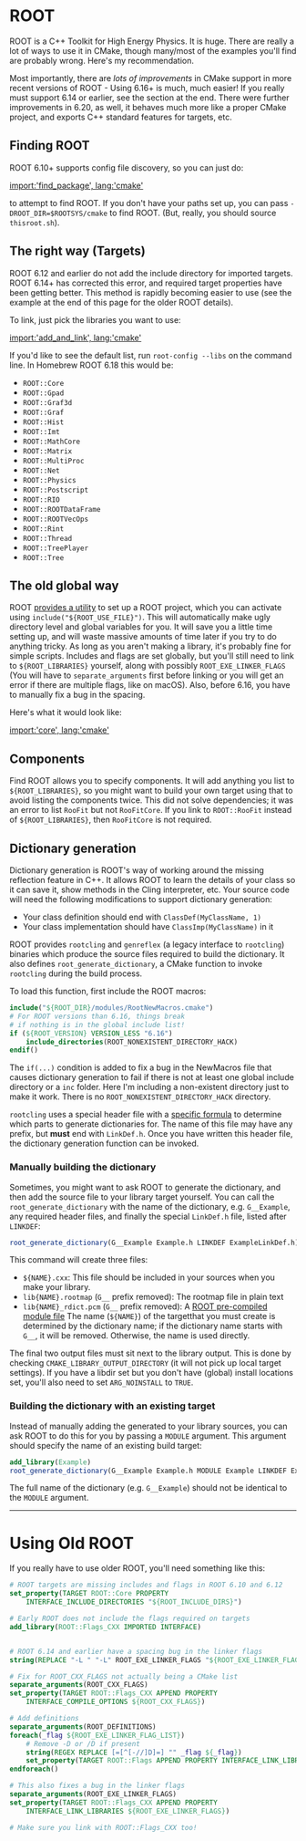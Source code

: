 
# ROOT

ROOT is a C++ Toolkit for High Energy Physics. It is huge. There are really a lot of ways to use it in CMake, though many/most of the examples you'll find are probably wrong. Here's my recommendation.

Most importantly, there are *lots of improvements* in CMake support in more recent versions of ROOT - Using 6.16+ is much, much easier! If you really must support 6.14 or earlier, see the section at the end. There were further improvements in 6.20, as well, it behaves much more like a proper CMake project, and exports C++ standard features for targets, etc.

## Finding ROOT

ROOT 6.10+ supports config file discovery, so you can just do:

[import:'find_package', lang:'cmake'](../../examples/root-simple/CMakeLists.txt)

to attempt to find ROOT. If you don't have your paths set up, you can pass `-DROOT_DIR=$ROOTSYS/cmake` to find ROOT. (But, really, you should source `thisroot.sh`).


## The right way (Targets)

ROOT 6.12 and earlier do not add the include directory for imported targets. ROOT 6.14+ has corrected this error, and required target properties have been getting better. This method is rapidly becoming easier to use (see the example at the end of this page for the older ROOT details).

To link, just pick the libraries you want to use:

[import:'add_and_link', lang:'cmake'](../../examples/root-simple/CMakeLists.txt)

If you'd like to see the default list, run `root-config --libs` on the command line. In Homebrew ROOT 6.18 this would be:

* `ROOT::Core`
* `ROOT::Gpad`
* `ROOT::Graf3d`
* `ROOT::Graf`
* `ROOT::Hist`
* `ROOT::Imt`
* `ROOT::MathCore`
* `ROOT::Matrix`
* `ROOT::MultiProc`
* `ROOT::Net`
* `ROOT::Physics`
* `ROOT::Postscript`
* `ROOT::RIO`
* `ROOT::ROOTDataFrame`
* `ROOT::ROOTVecOps`
* `ROOT::Rint`
* `ROOT::Thread`
* `ROOT::TreePlayer`
* `ROOT::Tree`

## The old global way

ROOT [provides a utility](https://root.cern.ch/how/integrate-root-my-project-cmake) to set up a ROOT project, which you can activate using `include("${ROOT_USE_FILE}")`. This will automatically make ugly directory level and global variables for you. It will save you a little time setting up, and will waste massive amounts of time later if you try to do anything tricky. As long as you aren't making a library, it's probably fine for simple scripts. Includes and flags are set globally, but you'll still need to link to `${ROOT_LIBRARIES}` yourself, along with possibly `ROOT_EXE_LINKER_FLAGS` (You will have to `separate_arguments` first before linking or you will get an error if there are multiple flags, like on macOS). Also, before 6.16, you have to manually fix a bug in the spacing.

Here's what it would look like:

[import:'core', lang:'cmake'](../../examples/root-usefile/CMakeLists.txt)

## Components

Find ROOT allows you to specify components. It will add anything you list to `${ROOT_LIBRARIES}`, so you might want to build your own target using that to avoid listing the components twice. This did not solve dependencies; it was an error to list `RooFit` but not `RooFitCore`. If you link to `ROOT::RooFit` instead of `${ROOT_LIBRARIES}`, then `RooFitCore` is not required.

## Dictionary generation

Dictionary generation is ROOT's way of working around the missing reflection feature in C++. It allows ROOT to learn the details of your class so it can save it, show methods in the Cling interpreter, etc. Your source code will need the following modifications to support dictionary generation:
* Your class definition should end with `ClassDef(MyClassName, 1)`
* Your class implementation should have `ClassImp(MyClassName)` in it

ROOT provides `rootcling` and `genreflex` (a legacy interface to `rootcling`) binaries which produce the source files required to build the dictionary. It also defines `root_generate_dictionary`, a CMake function to invoke `rootcling` during the build process. 

To load this function, first include the ROOT macros:  
```cmake
include("${ROOT_DIR}/modules/RootNewMacros.cmake")
# For ROOT versions than 6.16, things break 
# if nothing is in the global include list!
if (${ROOT_VERSION} VERSION_LESS "6.16")
    include_directories(ROOT_NONEXISTENT_DIRECTORY_HACK)
endif()
```

The `if(...)` condition is added to fix a bug in the NewMacros file that causes dictionary generation to fail if there is not at least one global include directory or a `inc` folder. Here I'm including a non-existent directory just to make it work. There is no `ROOT_NONEXISTENT_DIRECTORY_HACK` directory.

`rootcling` uses a special header file with a [specific formula][linkdef-root] to determine which parts to generate dictionaries for. The name of this file may have any prefix, but **must** end with `LinkDef.h`. Once you have written this header file, the dictionary generation function can be invoked.

### Manually building the dictionary
Sometimes, you might want to ask ROOT to generate the dictionary, and then add the source file to your library target yourself. You can call the `root_generate_dictionary` with the name of the dictionary, e.g. `G__Example`, any required header files, and finally the special `LinkDef.h` file, listed after `LINKDEF`:

```cmake
root_generate_dictionary(G__Example Example.h LINKDEF ExampleLinkDef.h)
```

This command will create three files:
* `${NAME}.cxx`: This file should be included in your sources when you make your library.
* `lib{NAME}.rootmap` (`G__` prefix removed): The rootmap file in plain text
* `lib{NAME}_rdict.pcm` (`G__` prefix removed): A [ROOT pre-compiled module file][]
The name (`${NAME}`) of the targetthat you must create is determined by the dictionary name; if the dictionary name starts with `G__`, it will be removed. Otherwise, the name is used directly.

The final two output files must sit next to the library output. This is done by checking `CMAKE_LIBRARY_OUTPUT_DIRECTORY` (it will not pick up local target settings). If you have a libdir set but you don't have (global) install locations set, you'll also need to set `ARG_NOINSTALL` to `TRUE`.

### Building the dictionary with an existing target
Instead of manually adding the generated to your library sources, you can ask ROOT to do this for you by passing a `MODULE` argument. This argument should specify the name of an existing build target:

```cmake
add_library(Example)
root_generate_dictionary(G__Example Example.h MODULE Example LINKDEF ExampleLinkDef.h)
```

The full name of the dictionary (e.g. `G__Example`) should not be identical to the `MODULE` argument. 


[linkdef-root]: https://root.cern.ch/selecting-dictionary-entries-linkdefh
[ROOT pre-compiled module file]: https://inspirehep.net/literature/1413967

---

# Using Old ROOT

If you really have to use older ROOT, you'll need something like this:

```cmake
# ROOT targets are missing includes and flags in ROOT 6.10 and 6.12
set_property(TARGET ROOT::Core PROPERTY
    INTERFACE_INCLUDE_DIRECTORIES "${ROOT_INCLUDE_DIRS}")

# Early ROOT does not include the flags required on targets
add_library(ROOT::Flags_CXX IMPORTED INTERFACE)


# ROOT 6.14 and earlier have a spacing bug in the linker flags
string(REPLACE "-L " "-L" ROOT_EXE_LINKER_FLAGS "${ROOT_EXE_LINKER_FLAGS}")

# Fix for ROOT_CXX_FLAGS not actually being a CMake list
separate_arguments(ROOT_CXX_FLAGS)
set_property(TARGET ROOT::Flags_CXX APPEND PROPERTY
    INTERFACE_COMPILE_OPTIONS ${ROOT_CXX_FLAGS})

# Add definitions
separate_arguments(ROOT_DEFINITIONS)
foreach(_flag ${ROOT_EXE_LINKER_FLAG_LIST})
    # Remove -D or /D if present
    string(REGEX REPLACE [=[^[-//]D]=] "" _flag ${_flag})
    set_property(TARGET ROOT::Flags APPEND PROPERTY INTERFACE_LINK_LIBRARIES ${_flag})
endforeach()

# This also fixes a bug in the linker flags
separate_arguments(ROOT_EXE_LINKER_FLAGS)
set_property(TARGET ROOT::Flags_CXX APPEND PROPERTY
    INTERFACE_LINK_LIBRARIES ${ROOT_EXE_LINKER_FLAGS})

# Make sure you link with ROOT::Flags_CXX too!
```
